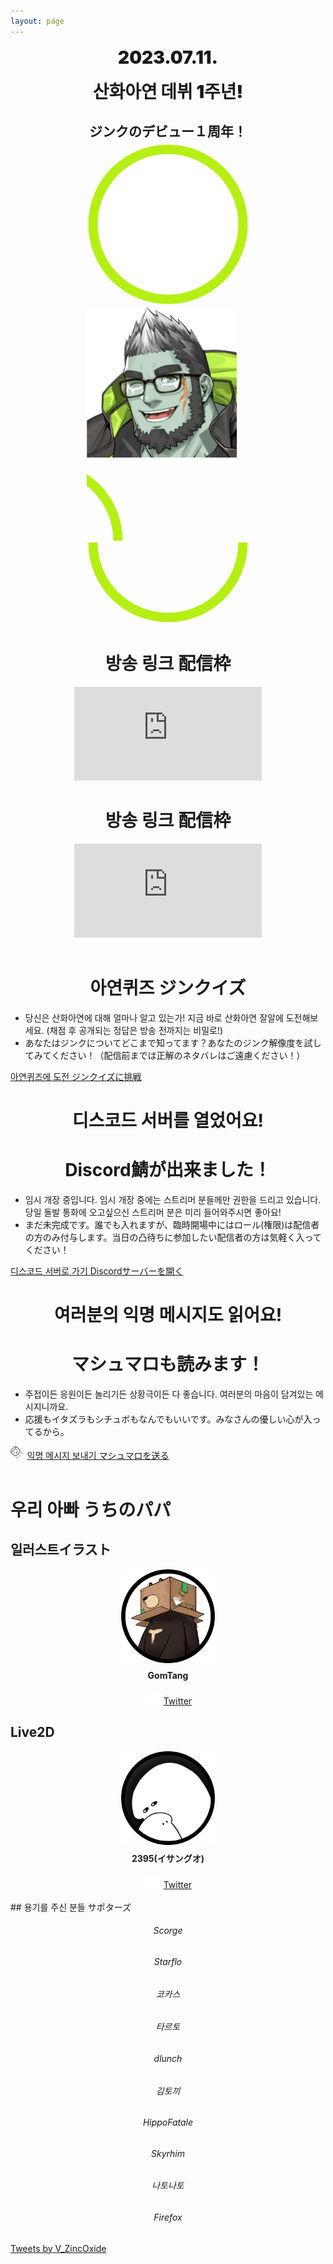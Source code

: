 ```yaml
---
layout: page
---
```


<div style="text-align: center;">
       <h1 style="margin-top: 1rem; margin-bottom: 0; font-weight: 900;">2023.07.11.</h1>
       <h1 style="margin-top: 1rem; margin-bottom: 0; font-weight: 900;">산화아연 데뷔 1주년!</h1>
       <h2 style="font-weight: 700; margin-bottom: 0;">ジンクのデビュー１周年！</h2>
</div>

<div class="profile-picture-parent" style="margin: 5px calc(50% - 130px);">
       <svg class="profile-picture-background" height="260px" width="260px">
              <circle cx="130" cy="130" r="120" stroke="#B6EF13" fill="#fff" stroke-width="15px"></circle>
       </svg>
       <img
       class="profile-picture-character"
       style="
              width: 240px;
              height: 240px;"
       src="../../resources/profile_wink.png"
       alt="profile picture">
       <svg class="profile-picture-border" height="130px" width="60px" style="top:0px; left:200px;">
              <circle cx="-70" cy="130" r="120" stroke="#B6EF13" fill="none" stroke-width="15px"></circle>
       </svg>
       <svg class="profile-picture-border" height="130px" width="260px" style="top:130px; left:0px">
              <circle cx="130" cy="0" r="120" stroke="#B6EF13" fill="none" stroke-width="15px"></circle>
       </svg>
</div>


<div style="text-align: center;">
  <h1>방송 링크 配信枠</h1>
  <iframe max-width="960px" width="auto" height="auto" src="https://www.youtube-nocookie.com/embed/e-fVcGJ4TeQ" title="YouTube video player" frameborder="0" allow="accelerometer; autoplay; clipboard-write; encrypted-media; gyroscope; picture-in-picture; web-share" allowfullscreen></iframe>
  <h1>방송 링크 配信枠</h1>
  <iframe max-width="960px" width="auto" height="auto" src="https://www.youtube-nocookie.com/embed/e-fVcGJ4TeQ" title="YouTube video player" frameborder="0" allow="accelerometer; autoplay; clipboard-write; encrypted-media; gyroscope; picture-in-picture; web-share" allowfullscreen></iframe>
</div>
<br>

<div style="text-align: center;">
  <h1>아연퀴즈 ジンクイズ</h1>
</div>

* 당신은 산화아연에 대해 얼마나 알고 있는가! 지금 바로 산화아연 잘알에 도전해보세요. (채점 후 공개되는 정답은 방송 전까지는 비밀로!)
* あなたはジンクについてどこまで知ってます？あなたのジンク解像度を試してみてください！（配信前までは正解のネタバレはご遠慮ください！）

<a class="btn btn-link btn-lg btn-block btn-youtube-red" href="https://forms.gle/PyYLLTCxEH6z1LAq9" type="button">
       아연퀴즈에 도전 ジンクイズに挑戦
</a>
<br>

<div style="text-align: center;">
  <h1>디스코드 서버를 열었어요!</h1>
  <h1>Discord鯖が出来ました！</h1>
</div>

* 임시 개장 중입니다. 임시 개장 중에는 스트리머 분들께만 권한을 드리고 있습니다. 당일 돌발 통화에 오고싶으신 스트리머 분은 미리 들어와주시면 좋아요!
* まだ未完成です。誰でも入れますが、臨時開場中にはロール(権限)は配信者の方のみ付与します。当日の凸待ちに参加したい配信者の方は気軽く入ってください！

<a class="btn btn-link btn-lg btn-block btn-twitch-purple" href="https://discord.gg/zNVnVeDhUQ" type="button">
       디스코드 서버로 가기 Discordサーバーを開く</a>

<br>
<div style="text-align: center;">
  <h1>여러분의 익명 메시지도 읽어요!</h1>
  <h1>マシュマロも読みます！</h1>
</div>

* 주접이든 응원이든 놀리기든 상황극이든 다 좋습니다. 여러분의 마음이 담겨있는 메시지니까요.
* 応援もイタズラもシチュボもなんでもいいです。みなさんの優しい心が入ってるから。

<a class="btn btn-link btn-lg btn-block btn-marshmallow-pink" href="https://marshmallow-qa.com/v_zincoxide" type="button">
       <img src="../../resources/marshmallow-logo.png" style="height:100%; max-height:1.4em; margin-right:0.5em;">익명 메시지 보내기 マシュマロを送る</a>

<br>
<br>

# 우리 아빠 うちのパパ
<div class="row">
       <div class="col-sm">
              <h2 id="illustrator">일러스트イラスト</h2>
              <div style="text-align: center;">
                     <img src="../../resources/GomTang.png" style="height:150px; width:150px">
                     <h4 style="margin-top: 0.5rem;">GomTang</h4>
                     <a class="btn btn-link btn-twitter-blue" href="https://twitter.com/GomTang_P" type="button" style="width:120px;">
                     <img src="../../resources/twitter_logo_white.svg" style="height:100%; max-height:1.4em; margin-right:0.5em;">Twitter</a>
              </div>
       </div>
       <div class="col-sm">
              <h2 id="rigger">Live2D</h2>
              <div style="text-align: center;">
                     <img src="../../resources/2395.png" style="height:150px; width:150px">
                     <h4 style="margin-top: 0.5rem;">2395(イサングオ)</h4>
                     <a class="btn btn-link btn-twitter-blue" href="https://twitter.com/adpn2395" type="button" style="width:120px;">
                     <img src="../../resources/twitter_logo_white.svg" style="height:100%; max-height:1.4em; margin-right:0.5em;">Twitter</a>
              </div>
       </div>
</div>

<br>
## 용기를 주신 분들 サポターズ
<div class="row">
       <div class="col-sm">
              <div style="text-align: center;">
              <h6>Scorge</h6>
              <h6>Starflo</h6>
              <h6>코카스</h6>
              <h6>타르토</h6>
              <h6>dlunch</h6>
              </div>
       </div>
       <div class="col-sm">
              <div style="text-align: center;">
              <h6>김토끼</h6>
              <h6>HippoFatale</h6>
              <h6>Skyrhim</h6>
              <h6>나토나토</h6>
              <h6>Firefox</h6>
              </div>
       </div>
</div>

<a class="twitter-timeline" data-height="500" data-dnt="true" href="https://twitter.com/V_ZincOxide?ref_src=twsrc%5Etfw">Tweets by V_ZincOxide</a> <script async src="https://platform.twitter.com/widgets.js" charset="utf-8"></script>
